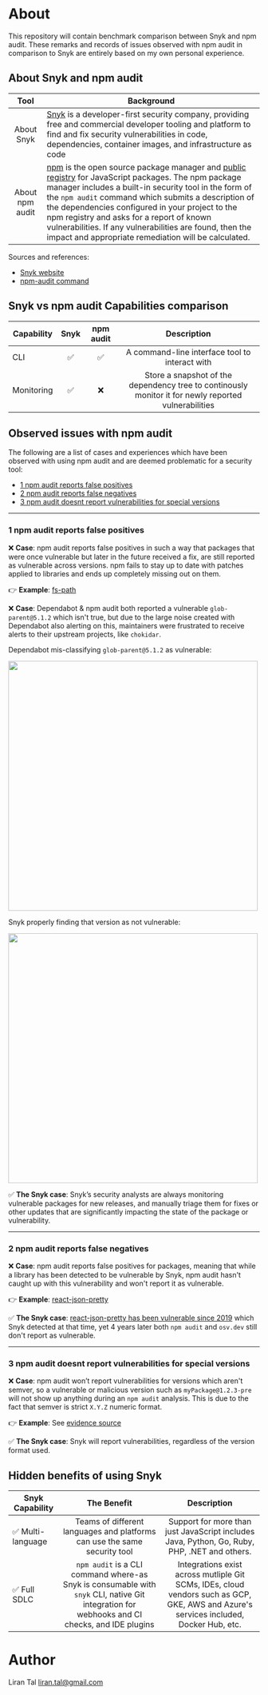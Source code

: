# About

This repository will contain benchmark comparison between Snyk and npm audit.
These remarks and records of issues observed with npm audit in comparison to Snyk
are entirely based on my own personal experience.

## About Snyk and npm audit

|       Tool      | Background     
| :-------------: | -------------- 
| About Snyk      | [Snyk](https://snyk.io) is a developer-first security company, providing free and commercial developer tooling and platform to find and fix security vulnerabilities in code, dependencies, container images, and infrastructure as code
| About npm audit | [npm](https://docs.npmjs.com/about-npm) is the open source package manager and [public registry](https://www.npmjs.com) for JavaScript packages. The npm package manager includes a built-in security tool in the form of the `npm audit` command which submits a description of the dependencies configured in your project to the npm registry and asks for a report of known vulnerabilities. If any vulnerabilities are found, then the impact and appropriate remediation will be calculated.

Sources and references:
- [Snyk website](https://snyk.io)
- [npm-audit command](https://docs.npmjs.com/cli/v9/commands/npm-audit)

## Snyk vs npm audit Capabilities comparison

| Capability    |       Snyk        |    npm audit    | Description
| ------------- | :---------------: | :-------------: | :-------------:
| CLI | ✅ | ✅ | A command-line interface tool to interact with
| Monitoring | ✅ | ❌ | Store a snapshot of the dependency tree to continously monitor it for newly reported vulnerabilities



## Observed issues with npm audit

The following are a list of cases and experiences which have been observed with using npm audit
and are deemed problematic for a security tool:

- [1 npm audit reports false positives](#1-npm-audit-reports-false-positives)
- [2 npm audit reports false negatives](#2-npm-audit-reports-false-negatives)
- [3 npm audit doesnt report vulnerabilities for special versions](#3-npm-audit-doesnt-report-vulnerabilities-for-special-versions)

---

### 1 npm audit reports false positives

❌ **Case**: npm audit reports false positives in such a way that packages that were once vulnerable but later
in the future received a fix, are still reported as vulnerable across versions. 
npm fails to stay up to date with patches applied to libraries and ends up completely missing out on them.

👉 **Example**: [fs-path](https://github.com/pillys/fs-path/pull/5)

❌ **Case**: Dependabot & npm audit both reported a vulnerable `glob-parent@5.1.2` which isn't true, but due
to the large noise created with Dependabot also alerting on this, maintainers were frustrated to receive
alerts to their upstream projects, like `chokidar`.

Dependabot mis-classifying `glob-parent@5.1.2` as vulnerable:

<img src="https://user-images.githubusercontent.com/316371/211521032-02e582f0-3257-4344-95c5-505189615516.png" height="500" />

Snyk properly finding that version as not vulnerable:

<img src="https://user-images.githubusercontent.com/316371/211521208-96ec6acb-581d-4ff4-972c-8fcbeae1777e.png" height="500" />


✅ **The Snyk case**: Snyk’s security analysts are always monitoring vulnerable packages for new releases, 
and manually triage them for fixes or other updates that are significantly impacting the state of the package or vulnerability.



---

### 2 npm audit reports false negatives

❌ **Case**: npm audit reports false positives for packages, meaning that while a library has been detected to be vulnerable by Snyk,
npm audit hasn't caught up with this vulnerability and won't report it as vulnerable.

👉 **Example**: [react-json-pretty](https://snyk.io/advisor/npm-package/react-json-pretty)

✅ **The Snyk case**: [react-json-pretty has been vulnerable since 2019](https://security.snyk.io/package/npm/react-json-pretty) which
Snyk detected at that time, yet 4 years later both `npm audit` and `osv.dev` still don't report as vulnerable.

---

### 3 npm audit doesnt report vulnerabilities for special versions

❌ **Case**: npm audit won’t report vulnerabilities for versions which aren't semver, so a vulnerable or malicious version such as
`myPackage@1.2.3-pre` will not show up anything during an `npm audit` analysis. This is due to the fact that semver is strict `X.Y.Z`
numeric format.

👉 **Example**: See [evidence source](https://jfrog.com/blog/invisible-npm-malware-evading-security-checks-with-crafted-versions)

✅ **The Snyk case**: Snyk will report vulnerabilities, regardless of the version format used.


## Hidden benefits of using Snyk

| Snyk Capability       |    The Benefit    |    Description
| -------------         | :---------------: | :---------------: 
| ✅ Multi-language     | Teams of different languages and platforms can use the same security tool | Support for more than just JavaScript includes Java, Python, Go, Ruby, PHP, .NET and others.
| ✅ Full SDLC          | `npm audit` is a CLI command where-as Snyk is consumable with `snyk` CLI, native Git integration for webhooks and CI checks, and IDE plugins | Integrations exist across mutliple Git SCMs, IDEs, cloud vendors such as GCP, GKE, AWS and Azure's services included, Docker Hub, etc.


# Author

Liran Tal <liran.tal@gmail.com>
